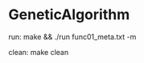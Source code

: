 # GeneticAlgorithm

run:
  make
  && ./run func01_meta.txt <count of generations to execute> -m <mutation percentage>
  
clean:
  make clean
